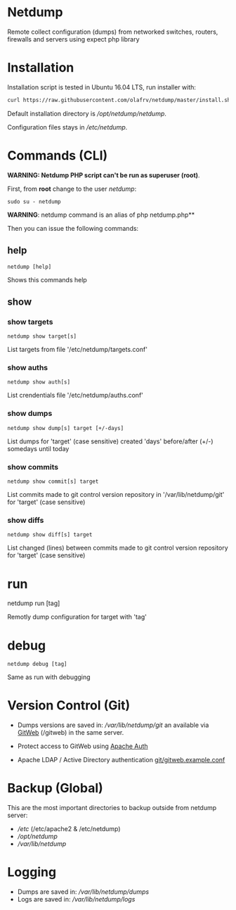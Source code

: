 # Netdump

Remote collect configuration (dumps) from networked switches, routers, firewalls and servers using expect php library

# Installation

Installation script is tested in Ubuntu 16.04 LTS, run installer with:

```bash
curl https://raw.githubusercontent.com/olafrv/netdump/master/install.sh | bash -
```

Default installation directory is */opt/netdump/netdump*.

Configuration files stays in */etc/netdump*.


# Commands (CLI)

**WARNING: Netdump PHP script can't be run as superuser (root)**.

First, from **root** change to the user *netdump*:

```
sudo su - netdump
```
**WARNING**: netdump command is an alias of php netdump.php**

Then you can issue the following commands:

## help

```
netdump [help]
```

Shows this commands help

## show

### show targets

```
netdump show target[s]
```

List targets from file '/etc/netdump/targets.conf'

### show auths

```
netdump show auth[s]
```

List crendentials file '/etc/netdump/auths.conf'

### show dumps

```
netdump show dump[s] target [+/-days]
```

List dumps for 'target' (case sensitive) created 'days' 
before/after (+/-) somedays until today

### show commits

```
netdump show commit[s] target
```

List commits made to git control version repository
in '/var/lib/netdump/git' for 'target' (case sensitive)

### show diffs

```
netdump show diff[s] target
```

List changed (lines) between commits made to git control
version repository for 'target' (case sensitive)

# run

netdump run [tag]

Remotly dump configuration for target with 'tag'

# debug

```
netdump debug [tag]
```

Same as run with debugging

# Version Control (Git)

* Dumps versions are saved in: */var/lib/netdump/git* an available via [GitWeb](https://git-scm.com/docs/gitweb) (/gitweb) in the same server.

* Protect access to GitWeb using [Apache Auth](http://httpd.apache.org/docs/2.0/mod/mod_auth.html)

* Apache LDAP / Active Directory authentication [git/gitweb.example.conf](https://github.com/olafrv/netdump/tree/master/git)

# Backup (Global)

This are the most important directories to backup outside from netdump server:

* */etc* (/etc/apache2 & /etc/netdump)
* */opt/netdump*
* */var/lib/netdump*

# Logging

* Dumps are saved in: */var/lib/netdump/dumps*
* Logs are saved in: */var/lib/netdump/logs*


